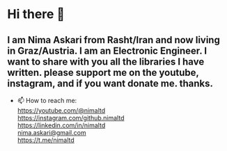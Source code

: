 # Hi there 👋
## I am Nima Askari from Rasht/Iran and now living in Graz/Austria. I am an Electronic Engineer. I want to share with you all the libraries I have written. please support me on the youtube, instagram, and if you want donate me. thanks.
- 📫 How to reach me:   
https://youtube.com/@nimaltd  
https://instagram.com/github.nimaltd  
https://linkedin.com/in/nimaltd  
nima.askari@gmail.com  
https://t.me/nimaltd     
<!--
**nimaltd/Nimaltd** is a ✨ _special_ ✨ repository because its `README.md` (this file) appears on your GitHub profile.

Here are some ideas to get you started:

-->
